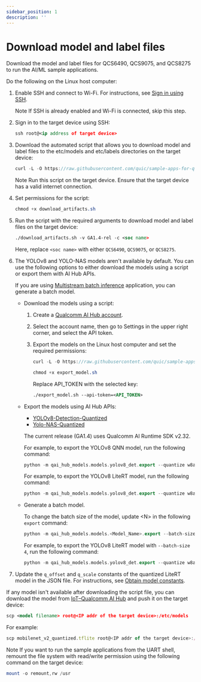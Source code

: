 ```yaml
---
sidebar_position: 1
description: ''
---
```

# Download model and label files

Download the model and label files for QCS6490, QCS9075, and QCS8275 to run the AI/ML sample applications.

Do the following on the Linux host computer:

1.  Enable SSH and connect to Wi-Fi. For instructions, see [Sign in using SSH](https://docs.qualcomm.com/bundle/publicresource/topics/80-70018-254/how_to.html#use-ssh).
    
    Note If SSH is already enabled and Wi-Fi is connected, skip this step.
    
2.  Sign in to the target device using SSH:
    
    ```xml
    ssh root@<ip address of target device>
    ```
    
3.  Download the automated script that allows you to download model and label files to the etc/models and etc/labels directories on the target device:
    
    ```cpp
    curl -L -O https://raw.githubusercontent.com/quic/sample-apps-for-qualcomm-linux/refs/heads/main/download_artifacts.sh
    ```
    
    Note Run this script on the target device. Ensure that the target device has a valid internet connection.
    
4.  Set permissions for the script:
    
    ```css
    chmod +x download_artifacts.sh
    ```
    
5.  Run the script with the required arguments to download model and label files on the target device:
    
    ```xml
    ./download_artifacts.sh -v GA1.4-rel -c <soc name>
    ```
    
    Here, replace `<soc name>` with either `QCS6490`, `QCS9075`, or `QCS8275`.
    
6.  The YOLOv8 and YOLO-NAS models aren't available by default. You can use the following options to either download the models using a script or export them with AI Hub APIs.
    
    If you are using [Multistream batch inference](https://docs.qualcomm.com/bundle/publicresource/topics/80-70018-50/multistream-batch-inference.html?vproduct=1601111740013072&version=1.4&facet=Qualcomm%20Intelligent%20Multimedia%20SDK) application, you can generate a batch model.
    
    *   Download the models using a script:
        1.  Create a [Qualcomm AI Hub account](https://app.aihub.qualcomm.com/account/).
        2.  Select the account name, then go to Settings in the upper right corner, and select the API token.
        3.  Export the models on the Linux host computer and set the required permissions:
            
            ```cpp
            curl -L -O https://raw.githubusercontent.com/quic/sample-apps-for-qualcomm-linux/refs/heads/main/scripts/export_model.sh
            ```
            
            ```css
            chmod +x export_model.sh
            ```
            
            Replace API\_TOKEN with the selected key:
            
            ```xml
            ./export_model.sh --api-token=<API_TOKEN>
            ```
            
    *   Export the models using AI Hub APIs:
        
        *   [YOLOv8-Detection-Quantized](https://github.com/quic/ai-hub-models/tree/main/qai_hub_models/models/yolov8_det_quantized)
        *   [Yolo-NAS-Quantized](https://github.com/quic/ai-hub-models/tree/main/qai_hub_models/models/yolonas_quantized)
        
        The current release (GA1.4) uses Qualcomm AI Runtime SDK v2.32.
        
        For example, to export the YOLOv8 QNN model, run the following command:
        
        ```cpp
        python -m qai_hub_models.models.yolov8_det.export --quantize w8a8 --target-runtime=qnn --chipset="qualcomm-qcs6490-proxy" --compile-options="--qairt_version 2.32" --profile-options "--qairt_version 2.32"
        ```
        
        For example, to export the YOLOv8 LiteRT model, run the following command:
        
        ```cpp
        python -m qai_hub_models.models.yolov8_det.export --quantize w8a8 --target-runtime=tflite --chipset="qualcomm-qcs6490-proxy"
        ```
        
    *   Generate a batch model.
        
        To change the batch size of the model, update \<N\> in the following `export` command:
        
        ```cpp
        python -m qai_hub_models.models.<Model_Name>.export --batch-size \<N\> --device "QCS6490 (Proxy)"
        ```
        
        For example, to export the YOLOv8 LiteRT model with `--batch-size 4`, run the following command:
        
        ```cpp
        python -m qai_hub_models.models.yolov8_det.export --quantize w8a8 --target-runtime=tflite --chipset="qualcomm-qcs6490-proxy" --batch-size 4
        ```
        
7.  Update the `q_offset` and `q_scale` constants of the quantized LiteRT model in the JSON file. For instructions, see [Obtain model constants](https://docs.qualcomm.com/bundle/publicresource/topics/80-70017-15B/integrate-ai-hub-models.html#obtain-model-constants).

If any model isn't available after downloading the script file, you can download the model from [IoT–Qualcomm AI Hub](https://aihub.qualcomm.com/iot/models/) and push it on the target device:

```xml
scp <model filename> root@<IP addr of the target device>:/etc/models
```

For example:

```typescript
scp mobilenet_v2_quantized.tflite root@<IP addr of the target device>:/etc/models
```

Note If you want to run the sample applications from the UART shell, remount the file system with read/write permission using the following command on the target device:

```powershell
mount -o remount,rw /usr
```